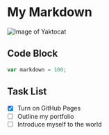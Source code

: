 # My Markdown
![Image of Yaktocat](https://octodex.github.com/images/yaktocat.png)
## Code Block
```js
var markdown = 100;
```
## Task List
- [x] Turn on GitHub Pages
- [ ] Outline my portfolio
- [ ] Introduce myself to the world
